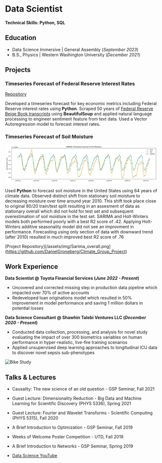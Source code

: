 # Data Scientist

#### Technical Skills: Python, SQL

## Education
- Data Science Immersive | General Assembly (_September 2023_)</br>								       		
- B.S., Physics	| Western Washington University (_December 2021_)

## Projects
### Timeseries Forecast of Federal Reserve Interest Rates
[Repository](https://github.com/DanielGroneberg/DSI-Project-5)

Developed a timeseries forecast for key economic metrics including Federal Reserve interest rates using **Python**. Scraped 50 years of [Federal Reserve Beige Book transcripts](https://www.minneapolisfed.org/region-and-community/regional-economic-indicators/beige-book-archive) using **BeautifulSoup** and applied natural language processing to engineer sentiment feature from text data. Used a Vector Autoregression model to forecast interest rates.


### Timeseries Forecast of Soil Moisture
![SARIMA Model](/portfolio_assets/img/Sarima_overall.png)

Used **Python** to forecast soil moisture in the United States using 64 years of climate data. Observed distinct shift from stationary soil moisture to decreasing moisture over time around year 2010. This shift took place close to original 80/20 train/test split resulting in an assesment of data as stationary overall which did not hold for test set and subsequent overestimation of soil moisture in the test set. SARIMA and Holt-Winters models both performed poorly with a best R2 score of .42. Applying Holt-Winters additive seasonality model did not see an improvment in performance. Forecasting using only section of data with downward trend (after 2010) resulted in much improved best R2 score of .76

[Project Repository](/assets/img/Sarima_overall.png](https://github.com/DanielGroneberg/Climate_Group_Project)


## Work Experience
**Data Scientist @ Toyota Financial Services (_June 2022 - Present_)**
- Uncovered and corrected missing step in production data pipeline which impacted over 70% of active accounts
- Redeveloped loan originations model which resulted in 50% improvement in model performance and saving 1 million dollars in potential losses

**Data Science Consultant @ Shawhin Talebi Ventures LLC (_December 2020 - Present_)**
- Conducted data collection, processing, and analysis for novel study evaluating the impact of over 300 biometrics variables on human performance in hyper-realistic, live-fire training scenarios
- Applied unsupervised deep learning approaches to longitudinal ICU data to discover novel sepsis sub-phenotypes


![Bike Study](/assets/img/bike_study.jpeg)

## Talks & Lectures
- Causality: The new science of an old question - GSP Seminar, Fall 2021
- Guest Lecture: Dimensionality Reduction - Big Data and Machine Learning for Scientific Discovery (PHYS 5336), Spring 2021
- Guest Lecture: Fourier and Wavelet Transforms - Scientific Computing (PHYS 5315), Fall 2020
- A Brief Introduction to Optimization - GSP Seminar, Fall 2019
- Weeks of Welcome Poster Competition - UTD, Fall 2019
- A Brief Introduction to Networks - GSP Seminar, Spring 2019

- [Data Science YouTube](https://www.youtube.com/channel/UCa9gErQ9AE5jT2DZLjXBIdA)
